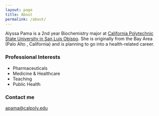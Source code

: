 ```yaml
---
layout: page
title: About
permalink: /about/
---
```


Alyssa Pama is a 2nd year Biochemistry major at [California Polytechnic State University in San Luis Obispo](https://chemistry.calpoly.edu/). She is originally from the Bay Area (Palo Alto , California) and is planning to go into a health-related career. 

### Professional Interests
- Pharmaceuticals
- Medicine & Healthcare
- Teaching
- Public Health


### Contact me

[apama@calpoly.edu](mailto:apama@calpoly.edu)
